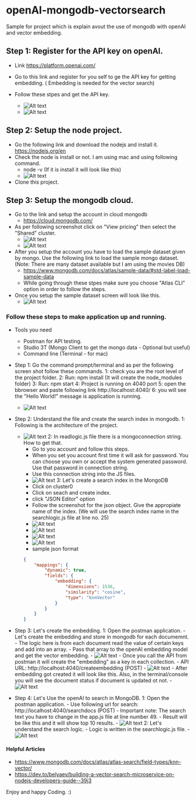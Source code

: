 # openAI-mongodb-vectorsearch
Sample for project which is explain avout the use of mongodb with openAI and vector embedding.

## Step 1: Register for the API key on openAI.
- Link https://platform.openai.com/
- Go to this link and register for you self to ge the API key for getting embedding. ( Embedding is needed for the vector search)
- Follow these stpes and get the API key.

    - ![Alt text](/Readme-images/ai-image-1.png)
    - ![Alt text](/Readme-images/ai-image-2.png)

## Step 2: Setup the node project.
- Go the following link and download the nodejs and install it. https://nodejs.org/en
- Check the node is install or not. I am using mac and using following command.
    - node -v (If it is install it will look like this)
    - ![Alt text](/Readme-images/ai-image-3.png)
- Clone this project.

## Step 3: Setup the mongodb cloud.
- Go to the link and setup the account in cloud mongodb
    - https://cloud.mongodb.com/
- As per following screenshot click on "View pricing" then select the "Shared" cluster.
    - ![Alt text](/Readme-images/ai-image-4.png)
    - ![Alt text](/Readme-images/ai-image-5.png)
- After you setup the account you have to load the sample dataset given by mongo. Use the following link to load the sample mongo dataset. (Note: There are many dataset available but I am using the movies DB)
    - https://www.mongodb.com/docs/atlas/sample-data/#std-label-load-sample-data
    - While going through these stpes make sure you choose "Atlas CLI" option in order to follow the steps.
- Once you setup the sample dataset screen will look like this.
    - ![Alt text](/Readme-images/ai-image-6.png)


### Follow these steps to make application up and running.
- Tools you need
    - Postman for API testing.
    - Studio 3T (Mongo Client to get the mongo data - Optional but useful)
    - Command line (Terminal - for mac)

- Step 1: Go the command prompt/terminal and as per the following screen shot follow these commands.
     1: check you are the root level of the project folder.
     2: Run: npm install (It will create the node_modules folder)
     3: Run: npm start
     4: Project is running on 4040 port
     5: open the bbrowser and paste following link http://localhost:4040/
     6: you will see the "Hello World!" message is application is running.

    - ![Alt text](/Readme-images/ai-image-7.png)

- Step 2: Understand the file and create the search index in mongodb.
    1: Following is the architecture of the project.
     - ![Alt text](/Readme-images/ai-image-8.png)
    2: In readlogic.js file there is a mongoconnection string. How to get that.
        - Go to you account and follow this steps.
        - When you set you account first time it will ask for password. You can choose you own or accept the system generated password. Use that password in connection string.
        - Use this connection string into the JS files.
        - ![Alt text](/Readme-images/ai-image-9.png)
    3: Let's create a search index in the MongoDB
        - Click on cluster0
        - Click on seach and create index.
        - click "JSON Editor" option
        - Follow the screenshot for the json object. Give the appropiate name of the index. (We will use the search index name in the searchlogic.js file at line no. 25)
        - ![Alt text](/Readme-images/ai-image-10.png)
        - ![Alt text](/Readme-images/ai-image-11.png)
        - ![Alt text](/Readme-images/ai-image-12.png)
        - ![Alt text](/Readme-images/ai-image-13.png)
        - sample json format
        ```json
        {
            "mappings": {
                "dynamic": true,
                "fields": {
                    "embedding": {
                        "dimensions": 1536,
                        "similarity": "cosine",
                        "type": "knnVector"
                    }
                }
            }
        }
        ```
        

- Step 3: Let's create the embedding.
    1: Open the postman application.
        - Let's create the embedding and store in mongodb for each documemnt.
        - The logic here is from each document read the value of certain keys and add into an array. 
        - Pass that array to the openAI embedding model and get the vector embedding.
        - ![Alt text](/Readme-images/ai-image-16.png)
        - Once you call the API from postman it will create the "embedding" as a key in each collection.
        - API URL: http://localhost:4040/createembedding (POST)
        - ![Alt text](/Readme-images/ai-image-14.png)
        - After embedding got created it will look like this. Also, in the terminal/console you will see the document status if document is updated ot not.
        - ![Alt text](/Readme-images/ai-image-17.png)

- Step 4: Let's Use the openAI to search in MongoDB.
    1: Open the postman application.
        - Use following url for search: http://localhost:4040/searchdocs (POST)
        - Important note: The search text you have to change in the app.js file at line number 49.
        - Result will be like this and it will show top 10 results.
        - ![Alt text](/Readme-images/ai-image-15.png)
    2: Let's understand the search logic.
        - Logic is written in the searchlogic.js file.
        - ![Alt text](/Readme-images/ai-image-18.png)

#### Helpful Articles
- https://www.mongodb.com/docs/atlas/atlas-search/field-types/knn-vector/
- https://dev.to/belyaev/building-a-vector-search-microservice-on-nodejs-developers-guide--39j3

Enjoy and happy Coding. :)


